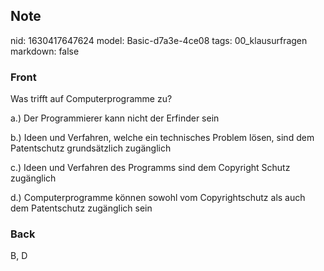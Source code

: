 ## Note
nid: 1630417647624
model: Basic-d7a3e-4ce08
tags: 00_klausurfragen
markdown: false

### Front
Was trifft auf Computerprogramme zu?

a.) Der Programmierer kann nicht der Erfinder sein

b.) Ideen und Verfahren, welche ein technisches Problem lösen, sind dem
Patentschutz grundsätzlich zugänglich

c.) Ideen und Verfahren des Programms sind dem Copyright Schutz zugänglich

d.) Computerprogramme können sowohl vom Copyrightschutz als auch dem
Patentschutz zugänglich sein

### Back
B, D
